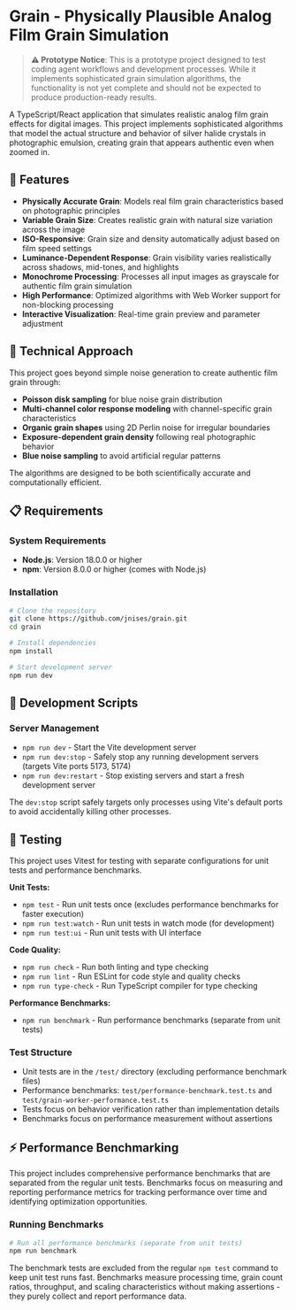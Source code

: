 # Grain - Physically Plausible Analog Film Grain Simulation

> **⚠️ Prototype Notice**: This is a prototype project designed to test coding agent workflows and development processes. While it implements sophisticated grain simulation algorithms, the functionality is not yet complete and should not be expected to produce production-ready results.

A TypeScript/React application that simulates realistic analog film grain effects for digital images. This project implements sophisticated algorithms that model the actual structure and behavior of silver halide crystals in photographic emulsion, creating grain that appears authentic even when zoomed in.

## 🎯 Features

- **Physically Accurate Grain**: Models real film grain characteristics based on photographic principles
- **Variable Grain Size**: Creates realistic grain with natural size variation across the image
- **ISO-Responsive**: Grain size and density automatically adjust based on film speed settings
- **Luminance-Dependent Response**: Grain visibility varies realistically across shadows, mid-tones, and highlights
- **Monochrome Processing**: Processes all input images as grayscale for authentic film grain simulation
- **High Performance**: Optimized algorithms with Web Worker support for non-blocking processing
- **Interactive Visualization**: Real-time grain preview and parameter adjustment

## 🧬 Technical Approach

This project goes beyond simple noise generation to create authentic film grain through:

- **Poisson disk sampling** for blue noise grain distribution
- **Multi-channel color response modeling** with channel-specific grain characteristics
- **Organic grain shapes** using 2D Perlin noise for irregular boundaries
- **Exposure-dependent grain density** following real photographic behavior
- **Blue noise sampling** to avoid artificial regular patterns

The algorithms are designed to be both scientifically accurate and computationally efficient.

## 📋 Requirements

### System Requirements

- **Node.js**: Version 18.0.0 or higher
- **npm**: Version 8.0.0 or higher (comes with Node.js)

### Installation

```bash
# Clone the repository
git clone https://github.com/jnises/grain.git
cd grain

# Install dependencies
npm install

# Start development server
npm run dev
```

## 🔧 Development Scripts

### Server Management

- `npm run dev` - Start the Vite development server
- `npm run dev:stop` - Safely stop any running development servers (targets Vite ports 5173, 5174)
- `npm run dev:restart` - Stop existing servers and start a fresh development server

The `dev:stop` script safely targets only processes using Vite's default ports to avoid accidentally killing other processes.

## 🧪 Testing

This project uses Vitest for testing with separate configurations for unit tests and performance benchmarks.

**Unit Tests:**

- `npm test` - Run unit tests once (excludes performance benchmarks for faster execution)
- `npm run test:watch` - Run unit tests in watch mode (for development)
- `npm run test:ui` - Run unit tests with UI interface

**Code Quality:**

- `npm run check` - Run both linting and type checking
- `npm run lint` - Run ESLint for code style and quality checks
- `npm run type-check` - Run TypeScript compiler for type checking

**Performance Benchmarks:**

- `npm run benchmark` - Run performance benchmarks (separate from unit tests)

### Test Structure

- Unit tests are in the `/test/` directory (excluding performance benchmark files)
- Performance benchmarks: `test/performance-benchmark.test.ts` and `test/grain-worker-performance.test.ts`
- Tests focus on behavior verification rather than implementation details
- Benchmarks focus on performance measurement without assertions

## ⚡ Performance Benchmarking

This project includes comprehensive performance benchmarks that are separated from the regular unit tests. Benchmarks focus on measuring and reporting performance metrics for tracking performance over time and identifying optimization opportunities.

### Running Benchmarks

```bash
# Run all performance benchmarks (separate from unit tests)
npm run benchmark
```

The benchmark tests are excluded from the regular `npm test` command to keep unit test runs fast. Benchmarks measure processing time, grain count ratios, throughput, and scaling characteristics without making assertions - they purely collect and report performance data.

